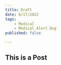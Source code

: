 ```yaml
---
title: Draft 
date: 6/17/2022
tags:
    - Medical
    - Medical Alert Dog
published: false

---
```


## This is a Post ##